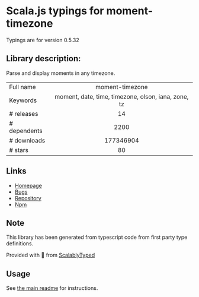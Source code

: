 
# Scala.js typings for moment-timezone

Typings are for version 0.5.32

## Library description:
Parse and display moments in any timezone.

|                    |                 |
| ------------------ | :-------------: |
| Full name          | moment-timezone |
| Keywords           | moment, date, time, timezone, olson, iana, zone, tz |
| # releases         | 14 |
| # dependents       | 2200 |
| # downloads        | 177346904 |
| # stars            | 80 |

## Links
- [Homepage](http://momentjs.com/timezone/)
- [Bugs](https://github.com/moment/moment-timezone/issues)
- [Repository](https://github.com/moment/moment-timezone)
- [Npm](https://www.npmjs.com/package/moment-timezone)
    


## Note
This library has been generated from typescript code from first party type definitions.

Provided with :purple_heart: from [ScalablyTyped](https://github.com/oyvindberg/ScalablyTyped)

## Usage
See [the main readme](../../readme.md) for instructions.


